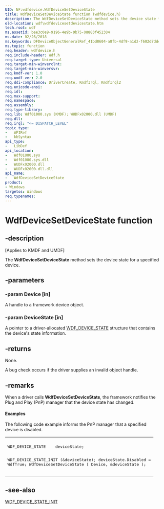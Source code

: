 ```yaml
---
UID: NF:wdfdevice.WdfDeviceSetDeviceState
title: WdfDeviceSetDeviceState function (wdfdevice.h)
description: The WdfDeviceSetDeviceState method sets the device state for a specified device.
old-location: wdf\wdfdevicesetdevicestate.htm
tech.root: wdf
ms.assetid: bee3c0e9-9196-4e9b-9b75-08883f452304
ms.date: 02/26/2018
ms.keywords: DFDeviceObjectGeneralRef_41bd0604-a8fb-4df9-a1d2-f602d7ddcac4.xml, WdfDeviceSetDeviceState, WdfDeviceSetDeviceState method, kmdf.wdfdevicesetdevicestate, wdf.wdfdevicesetdevicestate, wdfdevice/WdfDeviceSetDeviceState
ms.topic: function
req.header: wdfdevice.h
req.include-header: Wdf.h
req.target-type: Universal
req.target-min-winverclnt: 
req.target-min-winversvr: 
req.kmdf-ver: 1.0
req.umdf-ver: 2.0
req.ddi-compliance: DriverCreate, KmdfIrql, KmdfIrql2
req.unicode-ansi: 
req.idl: 
req.max-support: 
req.namespace: 
req.assembly: 
req.type-library: 
req.lib: Wdf01000.sys (KMDF); WUDFx02000.dll (UMDF)
req.dll: 
req.irql: "<= DISPATCH_LEVEL"
topic_type:
-	APIRef
-	kbSyntax
api_type:
-	LibDef
api_location:
-	Wdf01000.sys
-	Wdf01000.sys.dll
-	WUDFx02000.dll
-	WUDFx02000.dll.dll
api_name:
-	WdfDeviceSetDeviceState
product:
- Windows
targetos: Windows
req.typenames: 
---
```


# WdfDeviceSetDeviceState function


## -description


<p class="CCE_Message">[Applies to KMDF and UMDF]</p>

The <b>WdfDeviceSetDeviceState</b> method sets the device state for a specified device.


## -parameters




### -param Device [in]

A handle to a framework device object.


### -param DeviceState [in]

A pointer to a driver-allocated <a href="https://msdn.microsoft.com/library/windows/hardware/ff551284">WDF_DEVICE_STATE</a> structure that contains the device's state information.


## -returns



None.

A bug check occurs if the driver supplies an invalid object handle.




## -remarks



When a driver calls <b>WdfDeviceSetDeviceState</b>, the framework notifies the Plug and Play (PnP) manager that the device state has changed.


#### Examples

The following code example informs the PnP manager that a specified device is disabled.

<div class="code"><span codelanguage=""><table>
<tr>
<th></th>
</tr>
<tr>
<td>
<pre>WDF_DEVICE_STATE    deviceState;

WDF_DEVICE_STATE_INIT (&amp;deviceState);
deviceState.Disabled = WdfTrue;
WdfDeviceSetDeviceState (
                         Device,
                         &amp;deviceState
                         );</pre>
</td>
</tr>
</table></span></div>



## -see-also




<a href="https://msdn.microsoft.com/library/windows/hardware/ff551286">WDF_DEVICE_STATE_INIT</a>
 

 

